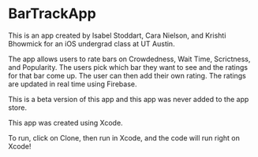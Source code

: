 # BarTrackApp
This is an app created by Isabel Stoddart, Cara Nielson, and Krishti Bhowmick for an iOS undergrad class at UT Austin.

The app allows users to rate bars on Crowdedness, Wait Time, Scrictness, and Popularity. The users pick which bar they want to see and the ratings for that bar come up. The user can then add their own rating. The ratings are updated in real time using Firebase.

This is a beta version of this app and this app was never added to the app store.

This app was created using Xcode.

To run, click on Clone, then run in Xcode, and the code will run right on Xcode!

